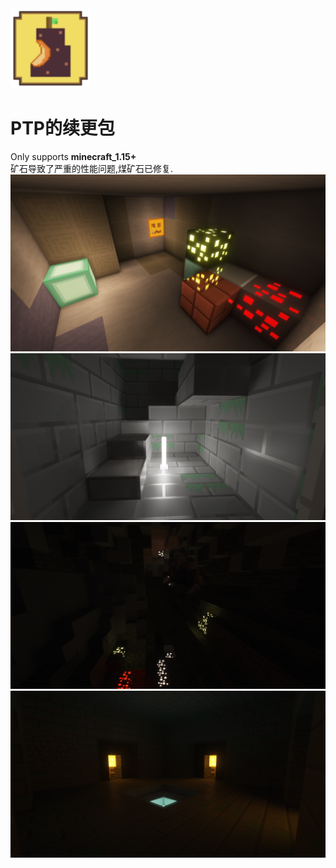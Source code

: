  <img src="pack.png" width = "128" height = "128"/>


# PTP的续更包
Only supports __minecraft_1.15+__  
矿石导致了严重的性能问题,煤矿石已修复.
![demo](demo.png)
![demo](demo1.png)
![demo](demo2.png)
![demo](demo3.png)
